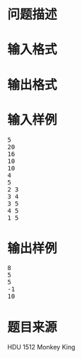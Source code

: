 

# 问题描述



# 输入格式



# 输出格式



# 输入样例


<pre>5
20
16
10
10
4
5
2 3
3 4
3 5
4 5
1 5
</pre>

# 输出样例


<pre>8
5
5
-1
10
</pre>

# 题目来源


<p>
HDU 1512 Monkey King
</p>
